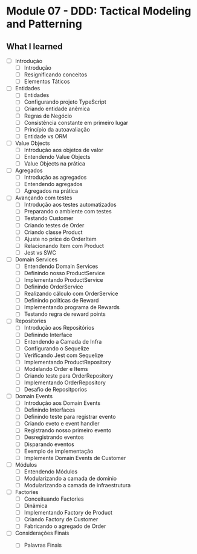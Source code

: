 # Module 07 - DDD: Tactical Modeling and Patterning

## What I learned

- [ ] Introdução
  - [ ] Introdução
  - [ ] Resignificando conceitos
  - [ ] Elementos Táticos

- [ ] Entidades
  - [ ] Entidades
  - [ ] Configurando projeto TypeScript
  - [ ] Criando entidade anêmica
  - [ ] Regras de Negócio
  - [ ] Consistência constante em primeiro lugar
  - [ ] Princípio da autoavaliação
  - [ ] Entidade vs ORM

- [ ] Value Objects
  - [ ] Introdução aos objetos de valor
  - [ ] Entendendo Value Objects
  - [ ] Value Objects na prática

- [ ] Agregados
  - [ ] Introdução as agregados
  - [ ] Entendendo agregados
  - [ ] Agregados na prática

- [ ] Avançando com testes
  - [ ] Introdução aos testes automatizados
  - [ ] Preparando o ambiente com testes
  - [ ] Testando Customer
  - [ ] Criando testes de Order
  - [ ] Criando classe Product
  - [ ] Ajuste no price do OrderItem
  - [ ] Relacionando Item com Product
  - [ ] Jest vs SWC

- [ ] Domain Services
  - [ ] Entendendo Domain Services
  - [ ] Definindo nosso ProductService
  - [ ] Implementando ProductService
  - [ ] Definindo OrderService
  - [ ] Realizando cálculo com OrderService
  - [ ] Definindo políticas de Reward
  - [ ] Implementando programa de Rewards
  - [ ] Testando regra de reward points

- [ ] Repositories
  - [ ] Introdução aos Repositórios
  - [ ] Definindo Interface
  - [ ] Entendendo a Camada de Infra
  - [ ] Configurando o Sequelize
  - [ ] Verificando Jest com Sequelize
  - [ ] Implementando ProductRepository
  - [ ] Modelando Order e Items
  - [ ] Criando teste para OrderRepository
  - [ ] Implementando OrderRepository
  - [ ] Desafio de Repositporios

- [ ] Domain Events
  - [ ] Introdução aos Domain Events
  - [ ] Definindo Interfaces
  - [ ] Definindo teste para registrar evento
  - [ ] Criando eveto e event handler
  - [ ] Registrando nosso primeiro evento
  - [ ] Desregistrando eventos
  - [ ] Disparando eventos
  - [ ] Exemplo de implementação
  - [ ] Implemente Domain Events de Customer

- [ ] Módulos
  - [ ] Entendendo Módulos
  - [ ] Modularizando a camada de domínio
  - [ ] Modularizando a camada de infraestrutura

- [ ] Factories
  - [ ] Conceituando Factories
  - [ ] Dinâmica
  - [ ] Implementando Factory de Product
  - [ ] Criando Factory de Customer
  - [ ] Fabricando o agregado de Order

- [ ] Considerações Finais
  - [ ] Palavras Finais




